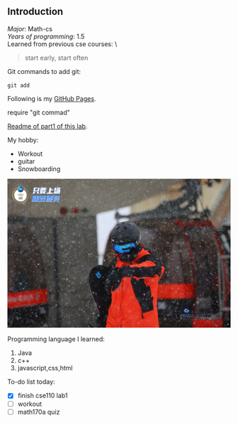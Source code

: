 ## Introduction

*Major*: Math-cs\
*Years of programming*: 1.5\
Learned from previous cse courses: \
> start early, start often

Git commands to add git:
```
git add
```

Following is my [GitHub Pages](https://github.com/Xubangbangg).

require "git commad"

[Readme of part1 of this lab](./README.md).

My hobby: 
- Workout
- guitar
- Snowboarding

![This is image of snowboarding](./snowboard.jpg)

Programming language I learned:
1. Java
2. c++
3. javascript,css,html

To-do list today:
- [x] finish cse110 lab1
- [ ] workout
- [ ] math170a quiz